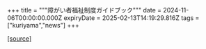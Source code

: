 +++
title = """障がい者福祉制度ガイドブック"""
date = 2024-11-06T00:00:00.000Z
expiryDate = 2025-02-13T14:19:29.816Z
tags = ["kuriyama","news"]
+++


[[source]](https://www.town.kuriyama.hokkaido.jp/soshiki/39/29310.html)
